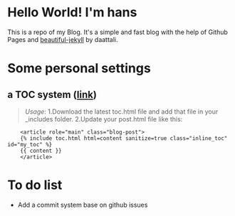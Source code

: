 # Hello World! I'm hans
This is a repo of my Blog. It's a simple and fast blog with the help of Github Pages and [beautiful-jekyll](https://github.com/daattali/beautiful-jekyll) by daattali.

# Some personal settings
## a TOC system ([link](https://github.com/allejo/jekyll-toc))
> _Usage_: 
> 1.Download the latest toc.html file and add that file in your _includes folder.
> 2.Update your post.html file like this:
```
    <article role="main" class="blog-post">
    {% include toc.html html=content sanitize=true class="inline_toc" id="my_toc" %}
    {{ content }}
    </article>
```
# To do list
* Add a commit system base on github issues